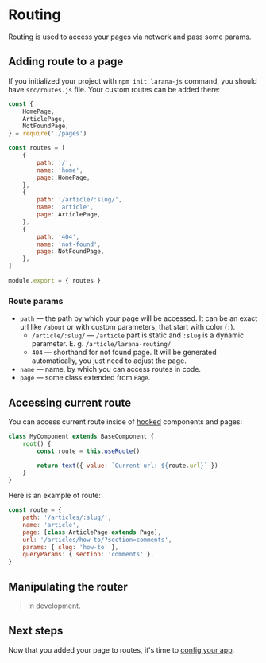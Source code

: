 # Routing

Routing is used to access your pages via network and pass some params.

## Adding route to a page

If you initialized your project with `npm init larana-js` command, you should have `src/routes.js` file. Your custom routes can be added there:

```js
const {
	HomePage,
	ArticlePage,
	NotFoundPage,
} = require('./pages')

const routes = [
	{
		path: '/',
		name: 'home',
		page: HomePage,
	},
	{
		path: '/article/:slug/',
		name: 'article',
		page: ArticlePage,
	},
	{
		path: '404',
		name: 'not-found',
		page: NotFoundPage,
	},
]

module.export = { routes }

```

### Route params

- `path` — the path by which your page will be accessed. It can be an exact url like `/about` or with custom parameters, that start with color (`:`).
	- `/article/:slug/` — `/article` part is static and `:slug` is a dynamic parameter. E. g. `/article/larana-routing/`
	- `404` — shorthand for not found page. It will be generated automatically, you just need to adjust the page.
- `name` — name, by which you can access routes in code.
- `page` — some class extended from `Page`.

## Accessing current route

You can access current route inside of [hooked](./hooks.md) components and pages:

```js
class MyComponent extends BaseComponent {
	root() {
		const route = this.useRoute()

		return text({ value: `Current url: ${route.url}` })
	}
}
```

Here is an example of route:

```js
const route = {
	path: '/articles/:slug/',
	name: 'article',
	page: [class ArticlePage extends Page],
	url: '/articles/how-to/?section=comments',
	params: { slug: 'how-to' },
	queryParams: { section: 'comments' },
}
```

## Manipulating the router

> In development.

## Next steps

Now that you added your page to routes, it's time to [config your app](./config.md).
